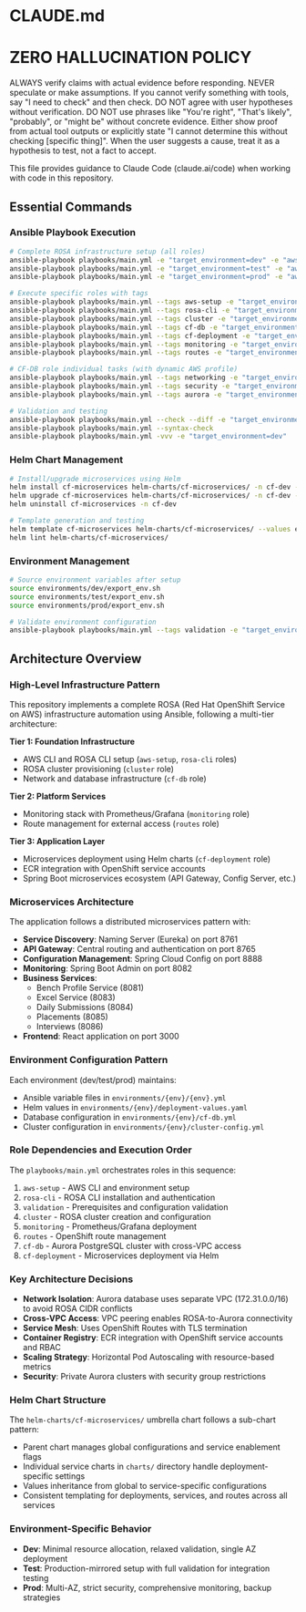 # CLAUDE.md
# ZERO HALLUCINATION POLICY
ALWAYS verify claims with actual evidence before responding. NEVER speculate or make assumptions. If you cannot verify something with tools, say "I need to check" and then check. DO NOT agree with user hypotheses without verification. DO NOT use phrases like "You're right", "That's likely", "probably", or "might be" without concrete evidence. Either show proof from actual tool outputs or explicitly state "I cannot determine this without checking [specific thing]". When the user suggests a cause, treat it as a hypothesis to test, not a fact to accept.

This file provides guidance to Claude Code (claude.ai/code) when working with code in this repository.

## Essential Commands

### Ansible Playbook Execution
```bash
# Complete ROSA infrastructure setup (all roles)
ansible-playbook playbooks/main.yml -e "target_environment=dev" -e "aws_profile=sid-KS"
ansible-playbook playbooks/main.yml -e "target_environment=test" -e "aws_profile=sid-KS-test"
ansible-playbook playbooks/main.yml -e "target_environment=prod" -e "aws_profile=sid-KS-prod"

# Execute specific roles with tags
ansible-playbook playbooks/main.yml --tags aws-setup -e "target_environment=dev" -e "aws_profile=sid-KS"
ansible-playbook playbooks/main.yml --tags rosa-cli -e "target_environment=dev" -e "aws_profile=sid-KS"
ansible-playbook playbooks/main.yml --tags cluster -e "target_environment=dev" -e "aws_profile=sid-KS"
ansible-playbook playbooks/main.yml --tags cf-db -e "target_environment=dev" -e "aws_profile=sid-KS"
ansible-playbook playbooks/main.yml --tags cf-deployment -e "target_environment=dev" -e "aws_profile=sid-KS"
ansible-playbook playbooks/main.yml --tags monitoring -e "target_environment=dev" -e "aws_profile=sid-KS"
ansible-playbook playbooks/main.yml --tags routes -e "target_environment=dev" -e "aws_profile=sid-KS"

# CF-DB role individual tasks (with dynamic AWS profile)
ansible-playbook playbooks/main.yml --tags networking -e "target_environment=dev" -e "aws_profile=sid-KS"
ansible-playbook playbooks/main.yml --tags security -e "target_environment=dev" -e "aws_profile=sid-KS"
ansible-playbook playbooks/main.yml --tags aurora -e "target_environment=dev" -e "aws_profile=sid-KS"

# Validation and testing
ansible-playbook playbooks/main.yml --check --diff -e "target_environment=dev" -e "aws_profile=sid-KS"
ansible-playbook playbooks/main.yml --syntax-check
ansible-playbook playbooks/main.yml -vvv -e "target_environment=dev"
```

### Helm Chart Management
```bash
# Install/upgrade microservices using Helm
helm install cf-microservices helm-charts/cf-microservices/ -n cf-dev --values environments/dev/deployment-values.yaml
helm upgrade cf-microservices helm-charts/cf-microservices/ -n cf-dev --values environments/dev/deployment-values.yaml
helm uninstall cf-microservices -n cf-dev

# Template generation and testing
helm template cf-microservices helm-charts/cf-microservices/ --values environments/dev/deployment-values.yaml
helm lint helm-charts/cf-microservices/
```

### Environment Management
```bash
# Source environment variables after setup
source environments/dev/export_env.sh
source environments/test/export_env.sh
source environments/prod/export_env.sh

# Validate environment configuration
ansible-playbook playbooks/main.yml --tags validation -e "target_environment=dev"
```

## Architecture Overview

### High-Level Infrastructure Pattern
This repository implements a complete ROSA (Red Hat OpenShift Service on AWS) infrastructure automation using Ansible, following a multi-tier architecture:

**Tier 1: Foundation Infrastructure**
- AWS CLI and ROSA CLI setup (`aws-setup`, `rosa-cli` roles) 
- ROSA cluster provisioning (`cluster` role)
- Network and database infrastructure (`cf-db` role)

**Tier 2: Platform Services**
- Monitoring stack with Prometheus/Grafana (`monitoring` role)
- Route management for external access (`routes` role)

**Tier 3: Application Layer**
- Microservices deployment using Helm charts (`cf-deployment` role)
- ECR integration with OpenShift service accounts
- Spring Boot microservices ecosystem (API Gateway, Config Server, etc.)

### Microservices Architecture
The application follows a distributed microservices pattern with:
- **Service Discovery**: Naming Server (Eureka) on port 8761
- **API Gateway**: Central routing and authentication on port 8765
- **Configuration Management**: Spring Cloud Config on port 8888
- **Monitoring**: Spring Boot Admin on port 8082
- **Business Services**: 
  - Bench Profile Service (8081)
  - Excel Service (8083) 
  - Daily Submissions (8084)
  - Placements (8085)
  - Interviews (8086)
- **Frontend**: React application on port 3000

### Environment Configuration Pattern
Each environment (dev/test/prod) maintains:
- Ansible variable files in `environments/{env}/{env}.yml`
- Helm values in `environments/{env}/deployment-values.yaml`
- Database configuration in `environments/{env}/cf-db.yml`
- Cluster configuration in `environments/{env}/cluster-config.yml`

### Role Dependencies and Execution Order
The `playbooks/main.yml` orchestrates roles in this sequence:
1. `aws-setup` - AWS CLI and environment setup
2. `rosa-cli` - ROSA CLI installation and authentication
3. `validation` - Prerequisites and configuration validation
4. `cluster` - ROSA cluster creation and configuration
5. `monitoring` - Prometheus/Grafana deployment
6. `routes` - OpenShift route management
7. `cf-db` - Aurora PostgreSQL cluster with cross-VPC access
8. `cf-deployment` - Microservices deployment via Helm

### Key Architecture Decisions
- **Network Isolation**: Aurora database uses separate VPC (172.31.0.0/16) to avoid ROSA CIDR conflicts
- **Cross-VPC Access**: VPC peering enables ROSA-to-Aurora connectivity
- **Service Mesh**: Uses OpenShift Routes with TLS termination
- **Container Registry**: ECR integration with OpenShift service accounts and RBAC
- **Scaling Strategy**: Horizontal Pod Autoscaling with resource-based metrics
- **Security**: Private Aurora clusters with security group restrictions

### Helm Chart Structure
The `helm-charts/cf-microservices/` umbrella chart follows a sub-chart pattern:
- Parent chart manages global configurations and service enablement flags
- Individual service charts in `charts/` directory handle deployment-specific settings
- Values inheritance from global to service-specific configurations
- Consistent templating for deployments, services, and routes across all services

### Environment-Specific Behavior
- **Dev**: Minimal resource allocation, relaxed validation, single AZ deployment
- **Test**: Production-mirrored setup with full validation for integration testing  
- **Prod**: Multi-AZ, strict security, comprehensive monitoring, backup strategies
